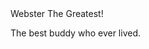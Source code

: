 <!DOCTYPE html>
<html>
  <link rel="stylesheet" type="text/css" href="webster.css"/>
  <div class="main page"
  <h1>Webster The Greatest!</h1>
  <p>The best buddy who ever lived.</p>
</div>
<body>
</body>
</html>
